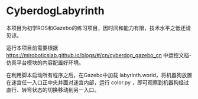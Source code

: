 # CyberdogLabyrinth
本项目为初学ROS和Gazebo的练习项目，因时间和能力有限，技术水平之低还请见谅。

运行本项目前需要根据 https://miroboticslab.github.io/blogs/#/cn/cyberdog_gazebo_cn 中运控文档-仿真平台模块的内容配置好环境。

在利用脚本启动所有程序之后，在Gazebo中加载 labyrinth.world，将机器狗放置在迷宫任一入口正中央并面对迷宫内部，运行 color.py ，即可观察到机器狗经过直行、转弯状态的切换移动到另一入口。


